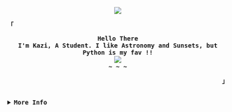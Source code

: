 <p align="center">
  <img src="https://data.whicdn.com/images/129777131/original.gif">
</p>


<div align="justify">

<!-- Profile -->
<p align="left"><strong><samp>「</samp></strong></p>
  <p align="center">
    <samp>
      <b>
        Hello There
      <br>
        I'm Kazi, A Student. I like Astronomy and Sunsets, but Python is my fav !!
      </b>
      <br>
        <image src="https://readme-typing-svg.herokuapp.com/?font=Iosevka&size=16&color=6791c9&center=true&width=410&height=45&lines=I+code+aesthetic+and+optimized+programs.">
      <br>
      <b>
        ~ ~ ~
      </b>
    </samp>
  </p>
<p align="right"><strong><samp>」</samp></strong></p>
  


<br>

<details>
<img align="left" height="200" src="https://cdn.pixabay.com/animation/2022/09/28/13/22/13-22-18-1_512.gif"  />
<summary><samp><b>More Info</b></samp></summary>


<!-- Github Stats -->
<div align="center">
  <table>
    <tr>
      <td><a href="#--------"><img height="137px" align="center" alt="Top Language" src="https://github-readme-stats.vercel.app/api/top-langs/?username=kazisean&layout=compact&line_height=21&hide_border=true&theme=nord"/></a></td>
    </tr>
  </table>
</div>

</details>
</div>
